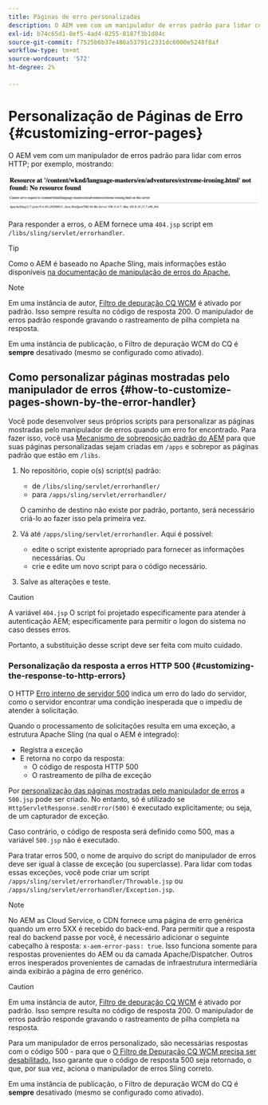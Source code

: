 ```yaml
---
title: Páginas de erro personalizadas
description: O AEM vem com um manipulador de erros padrão para lidar com erros HTTP, que pode ser personalizado.
exl-id: b74c65d1-8ef5-4ad4-8255-8187f3b1d84c
source-git-commit: f7525b6b37e486a53791c2331dc6000e5248f8af
workflow-type: tm+mt
source-wordcount: '572'
ht-degree: 2%

---
```


# Personalização de Páginas de Erro {#customizing-error-pages}

O AEM vem com um manipulador de erros padrão para lidar com erros HTTP; por exemplo, mostrando:

![Mensagem de erro padrão](assets/error-message-standard.png)

Para responder a erros, o AEM fornece uma `404.jsp` script em `/libs/sling/servlet/errorhandler`.

>[!TIP]
>
>Como o AEM é baseado no Apache Sling, mais informações estão disponíveis [na documentação de manipulação de erros do Apache.](https://sling.apache.org/documentation/the-sling-engine/errorhandling.html)

>[!NOTE]
>
>Em uma instância de autor, [Filtro de depuração CQ WCM](/help/implementing/deploying/configuring-osgi.md) é ativado por padrão. Isso sempre resulta no código de resposta 200. O manipulador de erros padrão responde gravando o rastreamento de pilha completa na resposta.
>
>Em uma instância de publicação, o Filtro de depuração WCM do CQ é **sempre** desativado (mesmo se configurado como ativado).

## Como personalizar páginas mostradas pelo manipulador de erros {#how-to-customize-pages-shown-by-the-error-handler}

Você pode desenvolver seus próprios scripts para personalizar as páginas mostradas pelo manipulador de erros quando um erro for encontrado. Para fazer isso, você usa [Mecanismo de sobreposição padrão do AEM](/help/implementing/developing/introduction/overlays.md) para que suas páginas personalizadas sejam criadas em `/apps` e sobrepor as páginas padrão que estão em `/libs`.

1. No repositório, copie o(s) script(s) padrão:

   * de `/libs/sling/servlet/errorhandler/`
   * para `/apps/sling/servlet/errorhandler/`

   O caminho de destino não existe por padrão, portanto, será necessário criá-lo ao fazer isso pela primeira vez.

1. Vá até `/apps/sling/servlet/errorhandler`. Aqui é possível:

   * edite o script existente apropriado para fornecer as informações necessárias. Ou
   * crie e edite um novo script para o código necessário.

1. Salve as alterações e teste.

>[!CAUTION]
>
>A variável `404.jsp` O script foi projetado especificamente para atender à autenticação AEM; especificamente para permitir o logon do sistema no caso desses erros.
>
>Portanto, a substituição desse script deve ser feita com muito cuidado.

### Personalização da resposta a erros HTTP 500 {#customizing-the-response-to-http-errors}

O HTTP [Erro interno de servidor 500](https://www.w3.org/Protocols/rfc2616/rfc2616-sec10.html) indica um erro do lado do servidor, como o servidor encontrar uma condição inesperada que o impediu de atender à solicitação.

Quando o processamento de solicitações resulta em uma exceção, a estrutura Apache Sling (na qual o AEM é integrado):

* Registra a exceção
* E retorna no corpo da resposta:
   * O código de resposta HTTP 500
   * O rastreamento de pilha de exceção

Por [personalização das páginas mostradas pelo manipulador de erros](#how-to-customize-pages-shown-by-the-error-handler) a `500.jsp` pode ser criado. No entanto, só é utilizado se `HttpServletResponse.sendError(500)` é executado explicitamente; ou seja, de um capturador de exceção.

Caso contrário, o código de resposta será definido como 500, mas a variável `500.jsp` não é executado.

Para tratar erros 500, o nome de arquivo do script do manipulador de erros deve ser igual à classe de exceção (ou superclasse). Para lidar com todas essas exceções, você pode criar um script `/apps/sling/servlet/errorhandler/Throwable.jsp` ou `/apps/sling/servlet/errorhandler/Exception.jsp`.

>[!NOTE]
>
>No AEM as Cloud Service, o CDN fornece uma página de erro genérica quando um erro 5XX é recebido do back-end. Para permitir que a resposta real do backend passe por você, é necessário adicionar o seguinte cabeçalho à resposta: `x-aem-error-pass: true`.
>Isso funciona somente para respostas provenientes do AEM ou da camada Apache/Dispatcher. Outros erros inesperados provenientes de camadas de infraestrutura intermediária ainda exibirão a página de erro genérico.

>[!CAUTION]
>
>Em uma instância de autor, [Filtro de depuração CQ WCM](/help/implementing/deploying/configuring-osgi.md) é ativado por padrão. Isso sempre resulta no código de resposta 200. O manipulador de erros padrão responde gravando o rastreamento de pilha completa na resposta.
>
>Para um manipulador de erros personalizado, são necessárias respostas com o código 500 - para que o [O Filtro de Depuração CQ WCM precisa ser desabilitado.](/help/implementing/deploying/configuring-osgi.md) Isso garante que o código de resposta 500 seja retornado, o que, por sua vez, aciona o manipulador de erros Sling correto.
>
>Em uma instância de publicação, o Filtro de depuração WCM do CQ é **sempre** desativado (mesmo se configurado como ativado).
